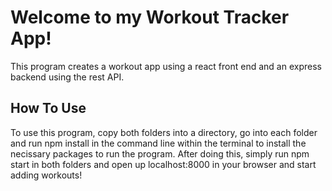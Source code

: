 # Welcome to my Workout Tracker App!
This program creates a workout app using a react front end and an express backend using the rest API. 

## How To Use

To use this program, copy both folders into a directory, go into each folder and run npm install in the 
command line within the terminal to install the necissary packages to run the program. After doing this, simply
run npm start in both folders and open up localhost:8000 in your browser and start adding workouts!
